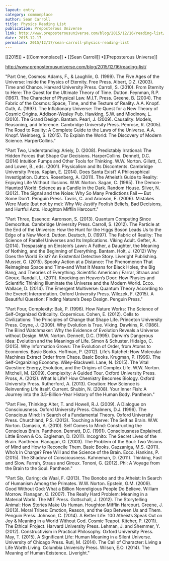 ```yaml
---
layout: entry
category: commonplace
author: Sean Carroll
title: Physics Reading List
publication: Preposterous Universe
link: http://www.preposterousuniverse.com/blog/2015/12/16/reading-list/
date: 2015-12-17
permalink: 2015/12/17/sean-carroll-physics-reading-list
---
```


[[2015]] • [[Commonplace]] • [[Sean Carroll]] •[[Preposterous Universe]]

http://www.preposterousuniverse.com/blog/2015/12/16/reading-list/

"Part One, Cosmos: Adams, F., & Laughlin, G. (1999). The Five Ages of the Universe: Inside the Physics of Eternity. Free Press. Albert, D.Z. (2003). Time and Chance. Harvard University Press. Carroll, S. (2010). From Eternity to Here: The Quest for the Ultimate Theory of Time. Dutton. Feynman, R.P. (1967). The Character of Physical Law. M.I.T. Press. Greene, B. (2004). The Fabric of the Cosmos: Space, Time, and the Texture of Reality. A.A. Knopf. Guth, A. (1997). The Inflationary Universe: The Quest for a New Theory of Cosmic Origins. Addison-Wesley Pub. Hawking, S.W. and Mlodinow, L. (2010). The Grand Design. Bantam. Pearl, J. (2009). Causality: Models, Reasoning, and Inference. Cambridge University Press. Penrose, R. (2005). The Road to Reality: A Complete Guide to the Laws of the Universe. A.A. Knopf. Weinberg, S. (2015). To Explain the World: The Discovery of Modern Science. HarperCollins."
 
"Part Two, Understanding: Ariely, D. (2008). Predictably Irrational: The Hidden Forces that Shape Our Decisions. HarperCollins. Dennett, D.C. (2014) Intuition Pumps and Other Tools for Thinking. W.W. Norton. Gillett, C. and Lower, B., eds. (2001). Physicalism and Its Discontents. Cambridge University Press. Kaplan, E. (2014). Does Santa Exist? A Philosophical Investigation. Dutton. Rosenberg, A. (2011). The Atheist’s Guide to Reality: Enjoying Life Without Illusions. W.W. Norton. Sagan, C. (1995). The Demon-Haunted World: Science as a Candle in the Dark. Random House. Silver, N. (2012). The Signal and the Noise: Why So Many Predictions Fail — But Some Don’t. Penguin Press. Tavris, C. and Aronson, E. (2006). Mistakes Were Made (but not by me): Why We Justify Foolish Beliefs, Bad Decisions, and Hurtful Acts. Houghton Mifflin Harcourt."
 
"Part Three, Essence: Aaronson, S. (2013). Quantum Computing Since Democritus. Cambridge University Press. Carroll, S. (2012). The Particle at the End of the Universe: How the Hunt for the Higgs Boson Leads Us to the Edge of a New World. Dutton. Deutsch, D. (1997). The Fabric of Reality: The Science of Parallel Universes and Its Implications. Viking Adult. Gefter, A. (2014). Trespassing on Einstein’s Lawn: A Father, a Daughter, the Meaning of Nothing, and the Beginning of Everything. Bantam. Holt, J. (2012) Why Does the World Exist? An Existential Detective Story. Liveright Publishing. Musser, G. (2015). Spooky Action at a Distance: The Phenomenon That Reimagines Space and Time–and What It Means for Black Holes, the Big Bang, and Theories of Everything. Scientific American / Farrar, Straus and Giroux. Randall, L. (2011). Knocking on Heaven’s Door: How Physics and Scientific Thinking Illuminate the Universe and the Modern World. Ecco. Wallace, D. (2014). The Emergent Multiverse: Quantum Theory According to the Everett Interpretation. Oxford University Press. Wilczek, F. (2015). A Beautiful Question: Finding Nature’s Deep Design. Penguin Press."

"Part Four, Complexity: Bak, P. (1996). How Nature Works: The Science of Self-Organized Criticality. Copernicus. Cohen, E. (2012). Cells to Civilizations: The Principles of Change that Shape Life. Princeton University Press. Coyne, J. (2009). Why Evolution is True. Viking. Dawkins, R. (1986). The Blind Watchmaker: Why the Evidence of Evolution Reveals a Universe without Design. W.W. Norton. Dennett, D.C. (1995). Darwin’s Dangerous Idea: Evolution and the Meanings of Life. Simon & Schuster. Hidalgo, C. (2015). Why Information Grows: The Evolution of Order, from Atoms to Economies. Basic Books. Hoffman, P. (2012). Life’s Ratchet: How Molecular Machines Extract Order from Chaos. Basic Books. Krugman, P. (1996). The Self-Organizing Economy. Wiley-Blackwell. Lane, N. (2015). The Vital Question: Energy, Evolution, and the Origins of Complex Life. W.W. Norton. Mitchell, M. (2009). Complexity: A Guided Tour. Oxford University Press. Pross, A. (2012). What Is Life? How Chemistry Becomes Biology. Oxford University Press. Rutherford, A. (2013). Creation: How Science is Reinventing Life Itself. Current. Shubin, N. (2008). Your Inner Fish: A Journey into the 3.5-Billion-Year History of the Human Body. Pantheon."

"Part Five, Thinking: Alter, T. and Howell, R.J. (2009). A Dialogue on Consciousness. Oxford University Press. Chalmers, D.J. (1996). The Conscious Mind: In Search of a Fundamental Theory. Oxford University Press. Churchland, P.S. (2013). Touching a Nerve: The Self as Brain. W.W. Norton. Damasio, A. (2010). Self Comes to Mind: Constructing the Conscious Brain. Pantheon. Dennett, D.C. (1991). Consciousness Explained. Little Brown & Co. Eagleman, D. (2011). Incognito: The Secret Lives of the Brain. Pantheon. Flanagan, O. (2003). The Problem of the Soul: Two Visions of Mind and How to Reconcile Them. Basic Books. Gazzaniga, M.S. (2011). Who’s In Charge? Free Will and the Science of the Brain. Ecco. Hankins, P. (2015). The Shadow of Consciousness. Kahneman, D. (2011). Thinking, Fast and Slow. Farrah, Straus and Giroux. Tononi, G. (2012). Phi: A Voyage from the Brain to the Soul. Pantheon."

"Part Six, Caring: de Waal, F. (2013). The Bonobo and the Atheist: In Search of Humanism Among the Primates. W.W. Norton. Epstein, G.M. (2009). Good Without God: What a Billion Nonreligious People Do Believe. William Morrow. Flanagan, O. (2007). The Really Hard Problem: Meaning in a Material World. The MIT Press. Gottschall, J. (2012). The Storytelling Animal: How Stories Make Us Human. Houghton Mifflin Harcourt. Greene, J. (2013). Moral Tribes: Emotion, Reason, and the Gap Between Us and Them. Penguin Press. Johnson, C. (2014). A Better Life: 100 Atheists Speak Out on Joy & Meaning in a World Without God. Cosmic Teapot. Kitcher, P. (2011). The Ethical Project. Harvard University Press. Lehman, J. and Shemmer, Y. (2012). Constructivism in Practical Philosophy. Oxford University Press. May, T. (2015). A Significant Life: Human Meaning in a Silent Universe. University of Chicago Press. Ruti, M. (2014). The Call of Character: Living a Life Worth Living. Columbia University Press. Wilson, E.O. (2014). The Meaning of Human Existence. Liveright."